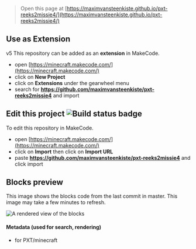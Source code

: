
> Open this page at [https://maximvansteenkiste.github.io/pxt-reeks2missie4/](https://maximvansteenkiste.github.io/pxt-reeks2missie4/)

## Use as Extension
v5
This repository can be added as an **extension** in MakeCode.

* open [https://minecraft.makecode.com/](https://minecraft.makecode.com/)
* click on **New Project**
* click on **Extensions** under the gearwheel menu
* search for **https://github.com/maximvansteenkiste/pxt-reeks2missie4** and import

## Edit this project ![Build status badge](https://github.com/maximvansteenkiste/pxt-reeks2missie4/workflows/MakeCode/badge.svg)

To edit this repository in MakeCode.

* open [https://minecraft.makecode.com/](https://minecraft.makecode.com/)
* click on **Import** then click on **Import URL**
* paste **https://github.com/maximvansteenkiste/pxt-reeks2missie4** and click import

## Blocks preview

This image shows the blocks code from the last commit in master.
This image may take a few minutes to refresh.

![A rendered view of the blocks](https://github.com/maximvansteenkiste/pxt-reeks2missie4/raw/master/.github/makecode/blocks.png)

#### Metadata (used for search, rendering)

* for PXT/minecraft
<script src="https://makecode.com/gh-pages-embed.js"></script><script>makeCodeRender("{{ site.makecode.home_url }}", "{{ site.github.owner_name }}/{{ site.github.repository_name }}");</script>
